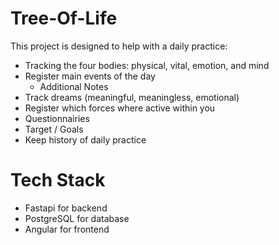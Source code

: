 # Tree-Of-Life

This project is designed to help with a daily practice:

- Tracking the four bodies: physical, vital, emotion, and mind
- Register main events of the day
  - Additional Notes
- Track dreams (meaningful, meaningless, emotional)
- Register which forces where active within you
- Questionnairies
- Target / Goals
- Keep history of daily practice

# Tech Stack

- Fastapi for backend
- PostgreSQL for database
- Angular for frontend
